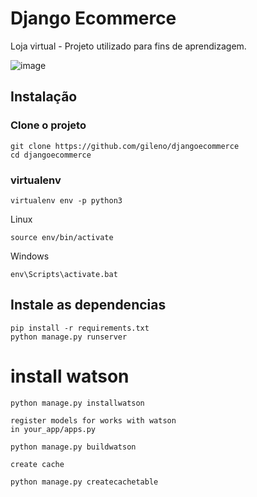 # Django Ecommerce
Loja virtual - Projeto utilizado para fins de aprendizagem.

![image](https://cloud.githubusercontent.com/assets/5832193/17952257/3ee3156e-6a3f-11e6-8add-6eeccbf68e3c.png)

## Instalação

### Clone o projeto
```
git clone https://github.com/gileno/djangoecommerce
cd djangoecommerce
```

### virtualenv
```
virtualenv env -p python3
```
Linux
```
source env/bin/activate
```
Windows
```
env\Scripts\activate.bat
```



## Instale as dependencias
```
pip install -r requirements.txt
python manage.py runserver
```
# install watson
```
python manage.py installwatson

register models for works with watson
in your_app/apps.py

python manage.py buildwatson

create cache

python manage.py createcachetable
```
